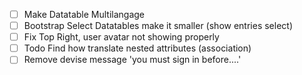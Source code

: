 -[ ] Make Datatable Multilangage
-[ ] Bootstrap Select Datatables make it smaller (show entries select)
-[ ] Fix Top Right, user avatar not showing properly
-[ ] Todo Find how translate nested attributes (association)
-[ ] Remove devise message 'you must sign in before....'